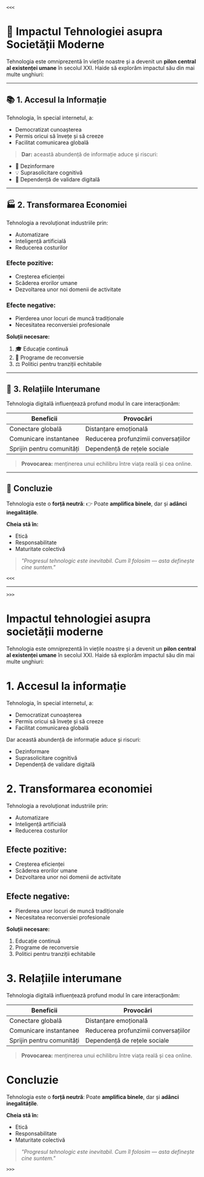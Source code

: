`<<<`

# 🧠 Impactul Tehnologiei asupra Societății Moderne

Tehnologia este omniprezentă în viețile noastre și a devenit un **pilon central al existenței umane** în secolul XXI. Haide să explorăm impactul său din mai multe unghiuri:

---

## 📚 1. Accesul la Informație

Tehnologia, în special internetul, a:

* Democratizat cunoașterea
* Permis oricui să învețe și să creeze
* Facilitat comunicarea globală

> **Dar:** această abundență de informație aduce și riscuri:

* 🧩 Dezinformare
* 💡 Suprasolicitare cognitivă
* 📱 Dependență de validare digitală

---

## 🏭 2. Transformarea Economiei

Tehnologia a revoluționat industriile prin:

* Automatizare
* Inteligență artificială
* Reducerea costurilor

### Efecte pozitive:

* Creșterea eficienței
* Scăderea erorilor umane
* Dezvoltarea unor noi domenii de activitate

### Efecte negative:

* Pierderea unor locuri de muncă tradiționale
* Necesitatea reconversiei profesionale

**Soluții necesare:**

1. 🎓 Educație continuă
2. 🔄 Programe de reconversie
3. ⚖️ Politici pentru tranziții echitabile

---

## 💬 3. Relațiile Interumane

Tehnologia digitală influențează profund modul în care interacționăm:

| Beneficii                 | Provocări                            |
| ------------------------- | ------------------------------------ |
| Conectare globală         | Distanțare emoțională                |
| Comunicare instantanee    | Reducerea profunzimii conversațiilor |
| Sprijin pentru comunități | Dependență de rețele sociale         |

> **Provocarea:** menținerea unui echilibru între viața reală și cea online.

---

## 🧭 Concluzie

Tehnologia este o **forță neutră**:
👉 Poate **amplifica binele**, dar și **adânci inegalitățile**.

**Cheia stă în:**

* Etică
* Responsabilitate
* Maturitate colectivă

> *"Progresul tehnologic este inevitabil. Cum îl folosim — asta definește cine suntem."*

`<<<`

---

`>>>`

Impactul tehnologiei asupra societății moderne
==============================================

Tehnologia este omniprezentă în viețile noastre și a devenit un **pilon central al existenței umane** în secolul XXI. Haide să explorăm impactul său din mai multe unghiuri:

# 1. Accesul la informație
Tehnologia, în special internetul, a:

* Democratizat cunoașterea
* Permis oricui să învețe și să creeze
* Facilitat comunicarea globală

Dar această abundență de informație aduce și riscuri:
* Dezinformare
* Suprasolicitare cognitivă
* Dependență de validare digitală

# 2. Transformarea economiei
Tehnologia a revoluționat industriile prin:

* Automatizare
* Inteligență artificială
* Reducerea costurilor

## Efecte pozitive:
* Creșterea eficienței
* Scăderea erorilor umane
* Dezvoltarea unor noi domenii de activitate

## Efecte negative:
* Pierderea unor locuri de muncă tradiționale
* Necesitatea reconversiei profesionale

**Soluții necesare:**

1. Educație continuă
2. Programe de reconversie
3. Politici pentru tranziții echitabile

# 3. Relațiile interumane
Tehnologia digitală influențează profund modul în care interacționăm:

| Beneficii                 | Provocări                            |
| ------------------------- | ------------------------------------ |
| Conectare globală         | Distanțare emoțională                |
| Comunicare instantanee    | Reducerea profunzimii conversațiilor |
| Sprijin pentru comunități | Dependență de rețele sociale         |

> **Provocarea:** menținerea unui echilibru între viața reală și cea online.

# Concluzie
Tehnologia este o **forță neutră**:
Poate **amplifica binele**, dar și **adânci inegalitățile**.

**Cheia stă în:**
* Etică
* Responsabilitate
* Maturitate colectivă

> *"Progresul tehnologic este inevitabil. Cum îl folosim — asta definește cine suntem."*

`>>>`